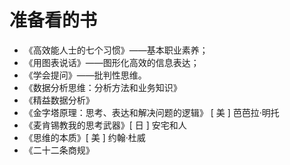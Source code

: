 # 准备看的书

- 《高效能人士的七个习惯》——基本职业素养；
- 《用图表说话》——图形化高效的信息表达；
- 《学会提问》——批判性思维。
- 《数据分析思维：分析方法和业务知识》
- 《精益数据分析》
- 《金字塔原理：思考、表达和解决问题的逻辑》 [ 美 ] 芭芭拉·明托 
- 《麦肯锡教我的思考武器》[ 日 ] 安宅和人
- 《思维的本质》[ 美 ] 约翰·杜威
- 《二十二条商规》
